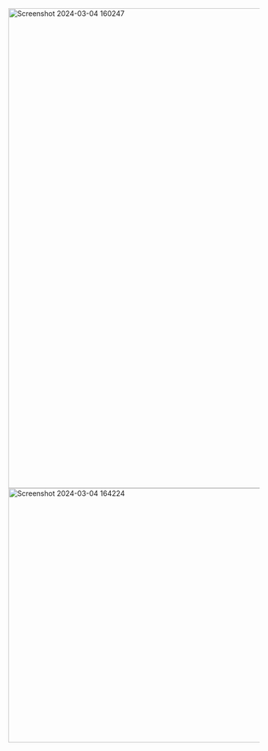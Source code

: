 <img width="960" alt="Screenshot 2024-03-04 160247" src="https://github.com/chinnapa5264/RTL_Training/assets/108186801/c178884f-2460-45d4-b68c-bf7299bc232f">
<img width="509" alt="Screenshot 2024-03-04 164224" src="https://github.com/chinnapa5264/RTL_Training/assets/108186801/fd9f4ded-e561-4e58-8882-e939bd46a9d1">
